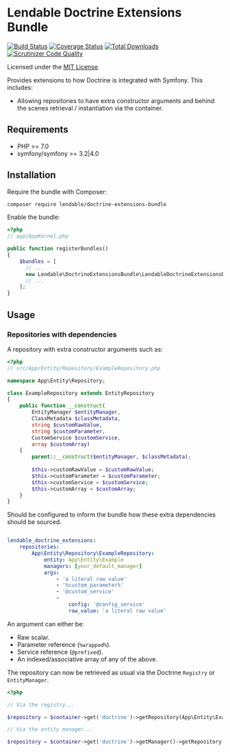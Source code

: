 # Lendable Doctrine Extensions Bundle

[![Build Status](https://travis-ci.org/Lendable/doctrine-extensions-bundle.svg?branch=master)](https://travis-ci.org/Lendable/doctrine-extensions-bundle)
[![Coverage Status](https://coveralls.io/repos/github/Lendable/doctrine-extensions-bundle/badge.svg?branch=master)](https://coveralls.io/github/Lendable/doctrine-extensions-bundle?branch=master)
[![Total Downloads](https://poser.pugx.org/lendable/doctrine-extensions-bundle/d/total.png)](https://packagist.org/packages/lendable/doctrine-extensions-bundle)
[![Scrutinizer Code Quality](https://scrutinizer-ci.com/g/Lendable/doctrine-extensions-bundle/badges/quality-score.png?b=master)](https://scrutinizer-ci.com/g/Lendable/doctrine-extensions-bundle/?branch=master)

Licensed under the [MIT License](LICENSE).

Provides extensions to how Doctrine is integrated with Symfony. This includes:

* Allowing repositories to have extra constructor arguments and behind the 
scenes retrieval / instantiation via the container.

## Requirements

* PHP >= 7.0
* symfony/symfony >= 3.2|4.0

## Installation

Require the bundle with Composer:

```bash
composer require lendable/doctrine-extensions-bundle
```

Enable the bundle:

```php
<?php
// app/AppKernel.php

public function registerBundles() 
{
    $bundles = [
      // ...
      new Lendable\DoctrineExtensionsBundle\LendableDoctrineExtensionsBundle(),        
      // ...        
    ];
}
```

## Usage

### Repositories with dependencies

A repository with extra constructor arguments such as:

```php
<?php
// src/App/Entity/Repository/ExampleRepository.php

namespace App\Entity\Repository;

class ExampleRepository extends EntityRepository
{
    public function __construct(
        EntityManager $entityManager, 
        ClassMetadata $classMetadata,
        string $customRawValue,
        string $customParameter, 
        CustomService $customService,
        array $customArray) 
    {
        parent::__construct($entityManager, $classMetadata);
        
        $this->customRawValue = $customRawValue;
        $this->customParameter = $customParameter;
        $this->customService = $customService;
        $this->customArray = $customArray;
    }
}
```

Should be configured to inform the bundle how these extra dependencies should be sourced.

```yaml

lendable_doctrine_extensions:
    repositories:
        App\Entity\Repository\ExampleRepository:
            entity: App\Entity\Example
            managers: [your_default_manager]
            args:
                - 'a literal raw value'
                - '%custom_parameter%'
                - '@custom_service'
                - 
                    config: '@config_service'
                    raw_value: 'a literal raw value'
```

An argument can either be:

* Raw scalar.
* Parameter reference (`%wrapped%`).
* Service reference (`@prefixed`).
* An indexed/associative array of any of the above.

The repository can now be retrieved as usual via the Doctrine `Registry` or `EntityManager`.

```php
<?php

// Via the registry...

$repository = $container->get('doctrine')->getRepository(App\Entity\Example::class);

// Via the entity manager...

$repository = $container->get('doctrine')->getManager()->getRepository(App\Entity\Example::class);
```
